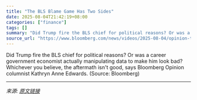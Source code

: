 ```yaml
---
title: "The BLS Blame Game Has Two Sides"
date: 2025-08-04T21:42:19+08:00
categories: ["finance"]
tags: []
summary: "Did Trump fire the BLS chief for political reasons? Or was a career government economist actually manipulating data to make him look bad? Whichever you believe, the aftermath isn't good, says Bloomber"
source_url: "https://www.bloomberg.com/news/videos/2025-08-04/opinion-the-bls-blame-game-has-two-sides-video"
---
```


Did Trump fire the BLS chief for political reasons? Or was a career government economist actually manipulating data to make him look bad? Whichever you believe, the aftermath isn't good, says Bloomberg Opinion columnist Kathryn Anne Edwards. (Source: Bloomberg)

---

*来源: [原文链接](https://www.bloomberg.com/news/videos/2025-08-04/opinion-the-bls-blame-game-has-two-sides-video)*
